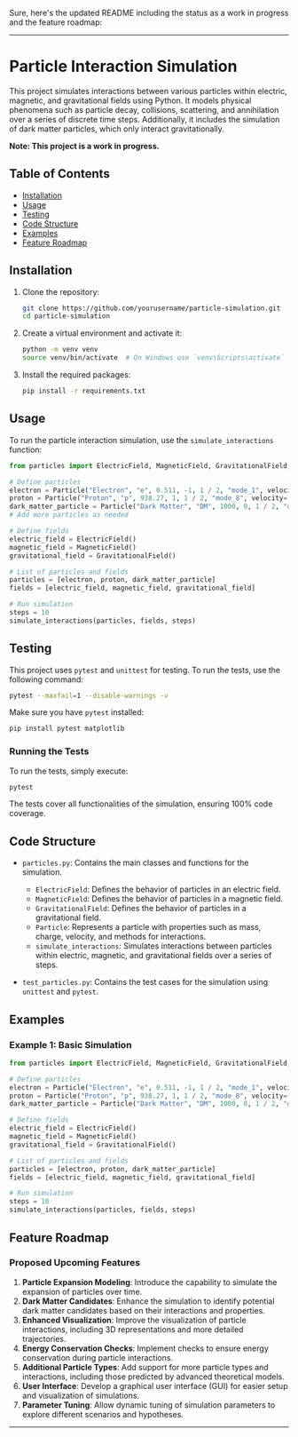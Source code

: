 Sure, here's the updated README including the status as a work in progress and the feature roadmap:

---

# Particle Interaction Simulation

This project simulates interactions between various particles within electric, magnetic, and gravitational fields using Python. It models physical phenomena such as particle decay, collisions, scattering, and annihilation over a series of discrete time steps. Additionally, it includes the simulation of dark matter particles, which only interact gravitationally.

**Note: This project is a work in progress.**

## Table of Contents

- [Installation](#installation)
- [Usage](#usage)
- [Testing](#testing)
- [Code Structure](#code-structure)
- [Examples](#examples)
- [Feature Roadmap](#feature-roadmap)

## Installation

1. Clone the repository:
    ```sh
    git clone https://github.com/yourusername/particle-simulation.git
    cd particle-simulation
    ```

2. Create a virtual environment and activate it:
    ```sh
    python -m venv venv
    source venv/bin/activate  # On Windows use `venv\Scripts\activate`
    ```

3. Install the required packages:
    ```sh
    pip install -r requirements.txt
    ```

## Usage

To run the particle interaction simulation, use the `simulate_interactions` function:

```python
from particles import ElectricField, MagneticField, GravitationalField, Particle, simulate_interactions, c

# Define particles
electron = Particle("Electron", "e", 0.511, -1, 1 / 2, "mode_1", velocity=[0.1 * c, 0.2 * c, 0.1 * c])
proton = Particle("Proton", "p", 938.27, 1, 1 / 2, "mode_8", velocity=[0.1 * c, 0.2 * c, 0.1 * c])
dark_matter_particle = Particle("Dark Matter", "DM", 1000, 0, 1 / 2, "dark_matter", velocity=[0.1 * c, 0.1 * c, 0.1 * c])
# Add more particles as needed

# Define fields
electric_field = ElectricField()
magnetic_field = MagneticField()
gravitational_field = GravitationalField()

# List of particles and fields
particles = [electron, proton, dark_matter_particle]
fields = [electric_field, magnetic_field, gravitational_field]

# Run simulation
steps = 10
simulate_interactions(particles, fields, steps)
```

## Testing

This project uses `pytest` and `unittest` for testing. To run the tests, use the following command:

```sh
pytest --maxfail=1 --disable-warnings -v
```

Make sure you have `pytest` installed:

```sh
pip install pytest matplotlib
```

### Running the Tests

To run the tests, simply execute:

```sh
pytest
```

The tests cover all functionalities of the simulation, ensuring 100% code coverage.

## Code Structure

- `particles.py`: Contains the main classes and functions for the simulation.
  - `ElectricField`: Defines the behavior of particles in an electric field.
  - `MagneticField`: Defines the behavior of particles in a magnetic field.
  - `GravitationalField`: Defines the behavior of particles in a gravitational field.
  - `Particle`: Represents a particle with properties such as mass, charge, velocity, and methods for interactions.
  - `simulate_interactions`: Simulates interactions between particles within electric, magnetic, and gravitational fields over a series of steps.

- `test_particles.py`: Contains the test cases for the simulation using `unittest` and `pytest`.

## Examples

### Example 1: Basic Simulation

```python
from particles import ElectricField, MagneticField, GravitationalField, Particle, simulate_interactions, c

# Define particles
electron = Particle("Electron", "e", 0.511, -1, 1 / 2, "mode_1", velocity=[0.1 * c, 0.2 * c, 0.1 * c])
proton = Particle("Proton", "p", 938.27, 1, 1 / 2, "mode_8", velocity=[0.1 * c, 0.2 * c, 0.1 * c])
dark_matter_particle = Particle("Dark Matter", "DM", 1000, 0, 1 / 2, "dark_matter", velocity=[0.1 * c, 0.1 * c, 0.1 * c])

# Define fields
electric_field = ElectricField()
magnetic_field = MagneticField()
gravitational_field = GravitationalField()

# List of particles and fields
particles = [electron, proton, dark_matter_particle]
fields = [electric_field, magnetic_field, gravitational_field]

# Run simulation
steps = 10
simulate_interactions(particles, fields, steps)
```

## Feature Roadmap

### Proposed Upcoming Features

1. **Particle Expansion Modeling**: Introduce the capability to simulate the expansion of particles over time.
2. **Dark Matter Candidates**: Enhance the simulation to identify potential dark matter candidates based on their interactions and properties.
3. **Enhanced Visualization**: Improve the visualization of particle interactions, including 3D representations and more detailed trajectories.
4. **Energy Conservation Checks**: Implement checks to ensure energy conservation during particle interactions.
5. **Additional Particle Types**: Add support for more particle types and interactions, including those predicted by advanced theoretical models.
6. **User Interface**: Develop a graphical user interface (GUI) for easier setup and visualization of simulations.
7. **Parameter Tuning**: Allow dynamic tuning of simulation parameters to explore different scenarios and hypotheses.

---